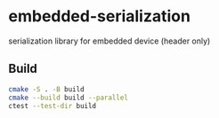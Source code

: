 # embedded-serialization

serialization library for embedded device (header only)

## Build

```bash
cmake -S . -B build
cmake --build build --parallel
ctest --test-dir build
```
